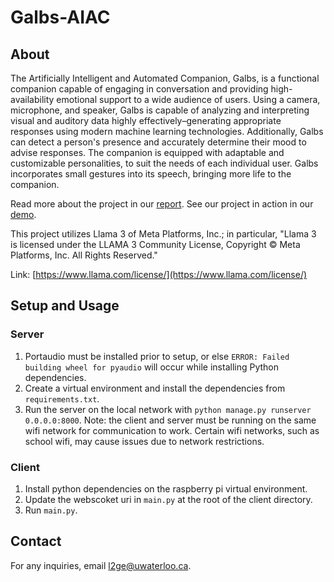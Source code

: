 # Galbs-AIAC

## About

The Artificially Intelligent and Automated Companion, Galbs, is a functional companion capable of engaging in conversation and providing high-availability emotional support to a wide audience of users. Using a camera, microphone, and speaker, Galbs is capable of analyzing and interpreting visual and auditory data highly effectively–generating appropriate responses using modern machine learning technologies. Additionally, Galbs can detect a person's presence and accurately determine their mood to advise responses. The companion is equipped with adaptable and customizable personalities, to suit the needs of each individual user. Galbs incorporates small gestures into its speech, bringing more life to the companion.

Read more about the project in our [report](https://docs.google.com/document/d/1PVMq5yzujTvwzG0pw4Gjc-sdwjeTVPDN7BOnSVzINY8/edit?usp=sharing).
See our project in action in our [demo](https://drive.google.com/file/d/1_smf41COKXpF0fLe77Z30jG9UaaqqBlF/view?usp=sharing).

This project utilizes Llama 3 of Meta Platforms, Inc.; in particular, "Llama 3 is licensed under the LLAMA 3 Community License, Copyright © Meta Platforms, Inc. All Rights Reserved."

Link: [https://www.llama.com/license/](https://www.llama.com/license/)

## Setup and Usage

### Server

1. Portaudio must be installed prior to setup, or else `ERROR: Failed building wheel for pyaudio` will occur
   while installing Python dependencies.
2. Create a virtual environment and install the dependencies from `requirements.txt`.
3. Run the server on the local network with `python manage.py runserver 0.0.0.0:8000`.
   Note: the client and server must be running on the same wifi network for communication to work.
   Certain wifi networks, such as school wifi, may cause issues due to network restrictions.

### Client

1. Install python dependencies on the raspberry pi virtual environment.
2. Update the webscoket uri in `main.py` at the root of the client directory.
3. Run `main.py`.

## Contact

For any inquiries, email l2ge@uwaterloo.ca.
